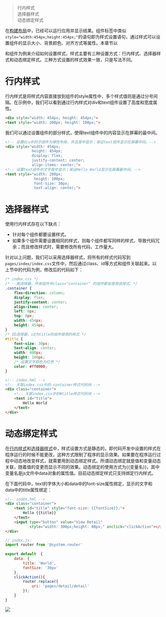 > 行内样式  
> 选择器样式  
> 动态绑定样式

在[构建布局](https://developer.harmonyos.com/cn/docs/documentation/doc-references/lite-wearable-layout-0000001056483134#ZH-CN_TOPIC_0000001056483134)中，已经可以运行应用并显示结果。组件标签中类似`style="width:454px;height:454px;"`的语句即为样式设置语句，通过样式可以设置组件的显示大小、背景颜色、对齐方式等属性。本章节以<div>和<text>组件为例来介绍如何设置样式，样式主要有三种设置方式：行内样式、选择器样式和动态绑定样式。三种方式设置的样式效果一致，只是写法不同。

# 行内样式

行内样式是将样式内容直接放到组件的style属性中，多个样式值则是通过分号间隔。在示例中，我们可以看到通过行内样式对div和text组件设置了高度和宽度属性。

```html
<div style="width: 454px; height: 454px;">
<text style="width: 200px; height: 100px;">
```

我们可以通过设置组件的部分样式，使得text组件中的内容显示在屏幕的最中间。

```html
<!-- 设置div中的子组件为弹性布局，并且居中显示；保证text组件显示在屏幕中间。-->
<div style="width: 454px;
            height: 454px;
            display: flex;
            justify-content: center;
            align-items: center;"> 
<!-- 设置text组件中文字居中显示；保证Hello World显示在屏幕最中间。-->
<text style="width: 200px;
             height: 100px;
             font-size: 30px;
             text-align: center;"> 
```

# 选择器样式

使用行内样式存在以下缺点：

- 针对每个组件都要设置样式。
- 如果多个组件需要设置相同的样式，则每个组件都写同样的样式，导致代码冗余；而且修改样式时，需要修改所有代码，工作量大。

针对以上问题，我们可以采用选择器样式，将所有的样式代码写到`pages/index/index.css`文件中，然后通过class、id等方式和组件关联起来。以上节中的代码为例，修改后的代码如下：

```css
/* index.css */
/* --类选择器，所有组件中class="container" 的组件都会使用该样式。*/
.container { 
    flex-direction: column;
    display: flex;
    justify-content: center;
    align-items: center;
    left: 0px;
    top: 0px;
    width: 454px;
    height: 454px;
}
/* ID选择器，id为title的组件使用的样式 */
#title { 
    font-size: 30px;
    text-align: center;
    width: 400px;
    height: 100px;
    /* 设置文字颜色为红色 */
    color: #ff0000; 
}
```

```html
<!-- index.hml -->
<!-- 关联index.css中的.container样式代码块 -->
<div class="container"> 
    <!-- 关联index.css中的#title样式代码块 -->
    <text id="title"> 
        Hello World
    </text>
</div>
```

# 动态绑定样式

在[行内样式](https://developer.harmonyos.com/cn/docs/documentation/doc-references/lite-wearable-style-0000001055883166#ZH-CN_TOPIC_0000001055883166__zh-cn_topic_0000001050020757_section8498147174113)和[选择器样式](https://developer.harmonyos.com/cn/docs/documentation/doc-references/lite-wearable-style-0000001055883166#ZH-CN_TOPIC_0000001055883166__zh-cn_topic_0000001050020757_section192248504211)中，样式设置方式是静态的，即代码开发中设置的样式在程序运行的时候不能更改，这种方式限制了程序的显示效果。如果要在程序运行过程中动态地改变样式，就需要用到动态绑定样式。所谓动态绑定就是值和变量动态关联，随着值的变更而显示不同的效果。动态绑定的使用方式为{{变量名}}，其中变量名是js文件中data对象的属性值。目前动态绑定样式只支持绑定行内样式。

在下面代码中，text的字体大小和data中的font-size属性绑定，显示的文字和data中的title属性绑定：

```html
<!-- index.hml -->
<div class="container">
    <text id="title" style="font-size: {{fontSize}};">
        Hello {{title}}
    </text>
    <input type="button" value="View Detail"
           style="width: 300px;height: 80px;" onclick="clickAction"></input>
</div>
```

```javascript
// index.js:
import router from '@system.router'
 
export default  {
    data: {
        title: 'World',
        fontSize: '30px'
    },
    clickAction(){
        router.replace({
            uri: 'pages/detail/detail'
        });
    }
}
```

<!-- 界面开发完成后，请参考[使用预览器查看应用效果](https://developer.harmonyos.com/cn/docs/documentation/doc-guides/previewer-0000001054328973)：-->

![](http://statics.evmiot.com/12635253061720679126918538211765.png)